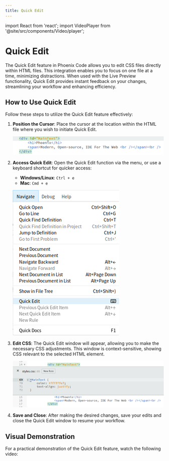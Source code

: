 ```yaml
---
title: Quick Edit
---
```


import React from 'react';
import VideoPlayer from '@site/src/components/Video/player';

# Quick Edit

The Quick Edit feature in Phoenix Code allows you to edit CSS files directly within HTML files. This integration enables you to focus on one file at a time, minimizing distractions. When used with the Live Preview functionality, Quick Edit provides instant feedback on your changes, streamlining your workflow and enhancing efficiency.

## How to Use Quick Edit

Follow these steps to utilize the Quick Edit feature effectively:

1. **Position the Cursor**:
   Place the cursor at the location within the HTML file where you wish to initiate Quick Edit.
   
   ![Quick Edit Cursor Position](images/QuickEdit/quickedit.png "Position the cursor for Quick Edit")

2. **Access Quick Edit**:
   Open the Quick Edit function via the menu, or use a keyboard shortcut for quicker access:
   - **Windows/Linux**: `Ctrl + e`
   - **Mac**: `Cmd + e`

   ![Quick Edit Menu](images/QuickEdit/quickeditmenu.png "Access Quick Edit from the menu or using a shortcut")

3. **Edit CSS**:
   The Quick Edit window will appear, allowing you to make the necessary CSS adjustments. This window is context-sensitive, showing CSS relevant to the selected HTML element.

   ![Quick Edit Panel](images/QuickEdit/quickeditPanel.png "The Quick Edit window")

4. **Save and Close**:
   After making the desired changes, save your edits and close the Quick Edit window to resume your workflow.

## Visual Demonstration

For a practical demonstration of the Quick Edit feature, watch the following video:

<VideoPlayer src="https://docs-images.phcode.dev/videos/quick-edit/quick_edit.mp4" title="Quick Edit in Action" />

